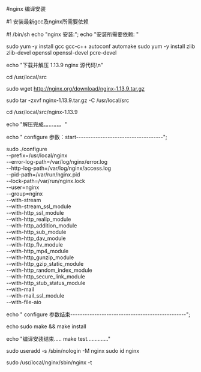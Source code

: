 

#nginx 编译安装

#1 安装最新gcc及nginx所需要依赖


#! /bin/sh
echo "nginx 安装:";
echo "安装所需要依赖: "


sudo yum -y install gcc gcc-c++ autoconf automake
sudo yum -y install zlib zlib-devel openssl openssl-devel pcre-devel

echo "下载并解压 1.13.9 nginx 源代码\n"

cd /usr/local/src

sudo wget http://nginx.org/download/nginx-1.13.9.tar.gz

sudo tar -zxvf nginx-1.13.9.tar.gz -C /usr/local/src

cd /usr/local/src/nginx-1.13.9

echo "解压完成。。。。。。。"


echo " configure 参数：start------------------------------------";

sudo ./configure \
--prefix=/usr/local/nginx \
--error-log-path=/var/log/nginx/error.log \
--http-log-path=/var/log/nginx/access.log \
--pid-path=/var/run/nginx.pid \
--lock-path=/var/run/nginx.lock \
--user=nginx \
--group=nginx \
--with-stream \
--with-stream_ssl_module \
--with-http_ssl_module \
--with-http_realip_module \
--with-http_addition_module \
--with-http_sub_module \
--with-http_dav_module \
--with-http_flv_module \
--with-http_mp4_module \
--with-http_gunzip_module \
--with-http_gzip_static_module \
--with-http_random_index_module \
--with-http_secure_link_module \
--with-http_stub_status_module \
--with-mail \
--with-mail_ssl_module \
--with-file-aio 

echo  " configure 参数结束------------------------------------------------";

echo 
sudo make && make install 

echo "编译安装结束..... make test.............."


sudo useradd -s /sbin/nologin -M nginx 
sudo id nginx 



sudo /usr/local/nginx/sbin/nginx -t 








